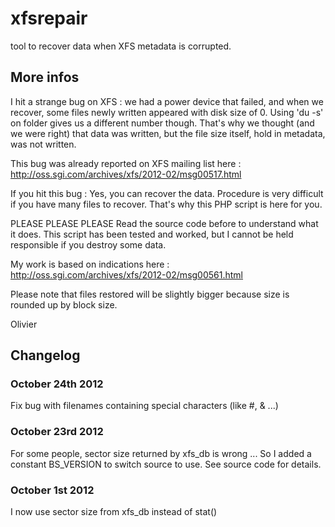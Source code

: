 xfsrepair
=========

tool to recover data when XFS metadata is corrupted.

More infos
----------

I hit a strange bug on XFS : we had a power device that failed, and when we recover, some files newly written
appeared with disk size of 0.
Using 'du -s' on folder gives us a different number though.
That's why we thought (and we were right) that data was written, but the file size itself, hold in metadata, was not written.

This bug was already reported on XFS mailing list here  :
http://oss.sgi.com/archives/xfs/2012-02/msg00517.html

If you hit this bug : Yes, you can recover the data. Procedure is very difficult if you have many files to recover.
That's why this PHP script is here for you.

PLEASE PLEASE PLEASE
Read the source code before to understand what it does. This script has been tested and worked, but I cannot be held responsible 
if you destroy some data.


My work is based on indications here : 
http://oss.sgi.com/archives/xfs/2012-02/msg00561.html

Please note that files restored will be slightly bigger because size is rounded up by block size.


Olivier

Changelog
---------

###  October 24th 2012
Fix bug with filenames containing special characters (like #, & ...)

###  October 23rd 2012
For some people, sector size returned by xfs_db is wrong ...
So I added a constant BS_VERSION to switch source to use. See source code for details.

###  October 1st 2012
I now use sector size from xfs_db instead of stat()
